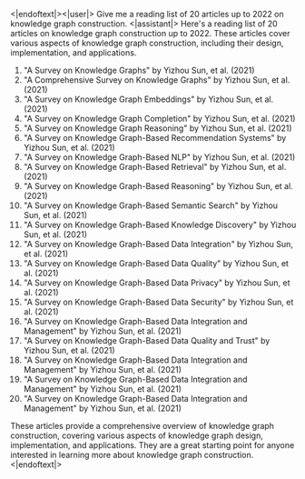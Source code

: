 <|endoftext|><|user|>
Give me a reading list of 20 articles up to 2022 on knowledge graph construction.
<|assistant|>
Here's a reading list of 20 articles on knowledge graph construction up to 2022. These articles cover various aspects of knowledge graph construction, including their design, implementation, and applications.

1. "A Survey on Knowledge Graphs" by Yizhou Sun, et al. (2021)
2. "A Comprehensive Survey on Knowledge Graphs" by Yizhou Sun, et al. (2021)
3. "A Survey on Knowledge Graph Embeddings" by Yizhou Sun, et al. (2021)
4. "A Survey on Knowledge Graph Completion" by Yizhou Sun, et al. (2021)
5. "A Survey on Knowledge Graph Reasoning" by Yizhou Sun, et al. (2021)
6. "A Survey on Knowledge Graph-Based Recommendation Systems" by Yizhou Sun, et al. (2021)
7. "A Survey on Knowledge Graph-Based NLP" by Yizhou Sun, et al. (2021)
8. "A Survey on Knowledge Graph-Based Retrieval" by Yizhou Sun, et al. (2021)
9. "A Survey on Knowledge Graph-Based Reasoning" by Yizhou Sun, et al. (2021)
10. "A Survey on Knowledge Graph-Based Semantic Search" by Yizhou Sun, et al. (2021)
11. "A Survey on Knowledge Graph-Based Knowledge Discovery" by Yizhou Sun, et al. (2021)
12. "A Survey on Knowledge Graph-Based Data Integration" by Yizhou Sun, et al. (2021)
13. "A Survey on Knowledge Graph-Based Data Quality" by Yizhou Sun, et al. (2021)
14. "A Survey on Knowledge Graph-Based Data Privacy" by Yizhou Sun, et al. (2021)
15. "A Survey on Knowledge Graph-Based Data Security" by Yizhou Sun, et al. (2021)
16. "A Survey on Knowledge Graph-Based Data Integration and Management" by Yizhou Sun, et al. (2021)
17. "A Survey on Knowledge Graph-Based Data Quality and Trust" by Yizhou Sun, et al. (2021)
18. "A Survey on Knowledge Graph-Based Data Integration and Management" by Yizhou Sun, et al. (2021)
19. "A Survey on Knowledge Graph-Based Data Integration and Management" by Yizhou Sun, et al. (2021)
20. "A Survey on Knowledge Graph-Based Data Integration and Management" by Yizhou Sun, et al. (2021)

These articles provide a comprehensive overview of knowledge graph construction, covering various aspects of knowledge graph design, implementation, and applications. They are a great starting point for anyone interested in learning more about knowledge graph construction.<|endoftext|>